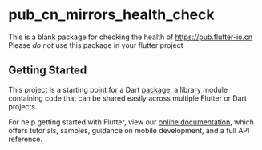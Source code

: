 # pub_cn_mirrors_health_check

This is a blank package for checking the health of https://pub.flutter-io.cn
Please *do not* use this package in your flutter project

## Getting Started

This project is a starting point for a Dart
[package](https://flutter.dev/developing-packages/),
a library module containing code that can be shared easily across
multiple Flutter or Dart projects.

For help getting started with Flutter, view our 
[online documentation](https://flutter.dev/docs), which offers tutorials, 
samples, guidance on mobile development, and a full API reference.
